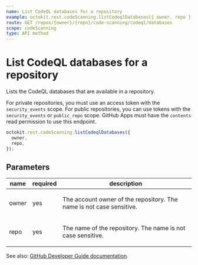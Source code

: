 ```yaml
---
name: List CodeQL databases for a repository
example: octokit.rest.codeScanning.listCodeqlDatabases({ owner, repo })
route: GET /repos/{owner}/{repo}/code-scanning/codeql/databases
scope: codeScanning
type: API method
---
```


# List CodeQL databases for a repository

Lists the CodeQL databases that are available in a repository.

For private repositories, you must use an access token with the `security_events` scope.
For public repositories, you can use tokens with the `security_events` or `public_repo` scope.
GitHub Apps must have the `contents` read permission to use this endpoint.

```js
octokit.rest.codeScanning.listCodeqlDatabases({
  owner,
  repo,
});
```

## Parameters

<table>
  <thead>
    <tr>
      <th>name</th>
      <th>required</th>
      <th>description</th>
    </tr>
  </thead>
  <tbody>
    <tr><td>owner</td><td>yes</td><td>

The account owner of the repository. The name is not case sensitive.

</td></tr>
<tr><td>repo</td><td>yes</td><td>

The name of the repository. The name is not case sensitive.

</td></tr>
  </tbody>
</table>

See also: [GitHub Developer Guide documentation](https://docs.github.com/rest/reference/code-scanning#list-codeql-databases).
